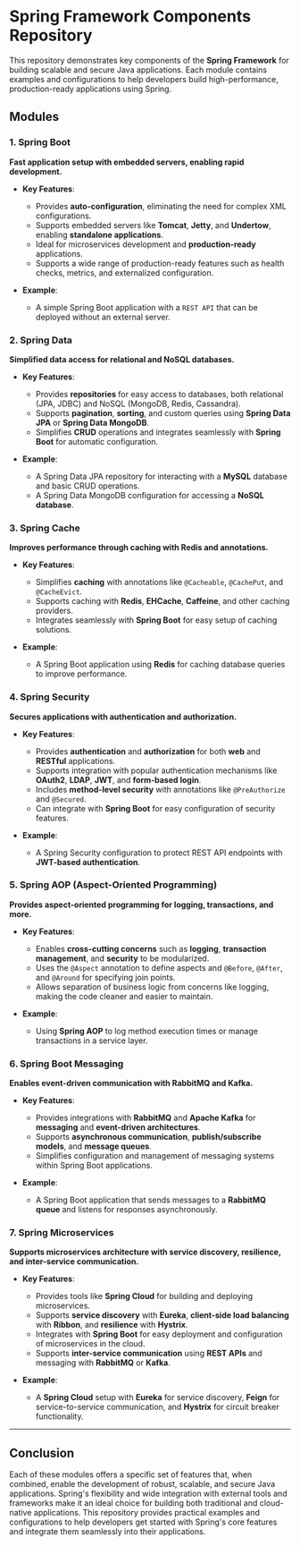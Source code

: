 # Spring Framework Components Repository

This repository demonstrates key components of the **Spring Framework** for building scalable and secure Java applications. Each module contains examples and configurations to help developers build high-performance, production-ready applications using Spring.

## Modules

### 1. **Spring Boot**
**Fast application setup with embedded servers, enabling rapid development.**

- **Key Features**:
  - Provides **auto-configuration**, eliminating the need for complex XML configurations.
  - Supports embedded servers like **Tomcat**, **Jetty**, and **Undertow**, enabling **standalone applications**.
  - Ideal for microservices development and **production-ready** applications.
  - Supports a wide range of production-ready features such as health checks, metrics, and externalized configuration.
  
- **Example**: 
  - A simple Spring Boot application with a `REST API` that can be deployed without an external server.

### 2. **Spring Data**
**Simplified data access for relational and NoSQL databases.**

- **Key Features**:
  - Provides **repositories** for easy access to databases, both relational (JPA, JDBC) and NoSQL (MongoDB, Redis, Cassandra).
  - Supports **pagination**, **sorting**, and custom queries using **Spring Data JPA** or **Spring Data MongoDB**.
  - Simplifies **CRUD** operations and integrates seamlessly with **Spring Boot** for automatic configuration.

- **Example**:
  - A Spring Data JPA repository for interacting with a **MySQL** database and basic CRUD operations.
  - A Spring Data MongoDB configuration for accessing a **NoSQL database**.

### 3. **Spring Cache**
**Improves performance through caching with Redis and annotations.**

- **Key Features**:
  - Simplifies **caching** with annotations like `@Cacheable`, `@CachePut`, and `@CacheEvict`.
  - Supports caching with **Redis**, **EHCache**, **Caffeine**, and other caching providers.
  - Integrates seamlessly with **Spring Boot** for easy setup of caching solutions.

- **Example**:
  - A Spring Boot application using **Redis** for caching database queries to improve performance.

### 4. **Spring Security**
**Secures applications with authentication and authorization.**

- **Key Features**:
  - Provides **authentication** and **authorization** for both **web** and **RESTful** applications.
  - Supports integration with popular authentication mechanisms like **OAuth2**, **LDAP**, **JWT**, and **form-based login**.
  - Includes **method-level security** with annotations like `@PreAuthorize` and `@Secured`.
  - Can integrate with **Spring Boot** for easy configuration of security features.

- **Example**:
  - A Spring Security configuration to protect REST API endpoints with **JWT-based authentication**.

### 5. **Spring AOP (Aspect-Oriented Programming)**
**Provides aspect-oriented programming for logging, transactions, and more.**

- **Key Features**:
  - Enables **cross-cutting concerns** such as **logging**, **transaction management**, and **security** to be modularized.
  - Uses the `@Aspect` annotation to define aspects and `@Before`, `@After`, and `@Around` for specifying join points.
  - Allows separation of business logic from concerns like logging, making the code cleaner and easier to maintain.

- **Example**:
  - Using **Spring AOP** to log method execution times or manage transactions in a service layer.

### 6. **Spring Boot Messaging**
**Enables event-driven communication with RabbitMQ and Kafka.**

- **Key Features**:
  - Provides integrations with **RabbitMQ** and **Apache Kafka** for **messaging** and **event-driven architectures**.
  - Supports **asynchronous communication**, **publish/subscribe models**, and **message queues**.
  - Simplifies configuration and management of messaging systems within Spring Boot applications.

- **Example**:
  - A Spring Boot application that sends messages to a **RabbitMQ queue** and listens for responses asynchronously.

### 7. **Spring Microservices**
**Supports microservices architecture with service discovery, resilience, and inter-service communication.**

- **Key Features**:
  - Provides tools like **Spring Cloud** for building and deploying microservices.
  - Supports **service discovery** with **Eureka**, **client-side load balancing** with **Ribbon**, and **resilience** with **Hystrix**.
  - Integrates with **Spring Boot** for easy deployment and configuration of microservices in the cloud.
  - Supports **inter-service communication** using **REST APIs** and messaging with **RabbitMQ** or **Kafka**.

- **Example**:
  - A **Spring Cloud** setup with **Eureka** for service discovery, **Feign** for service-to-service communication, and **Hystrix** for circuit breaker functionality.

---

## Conclusion

Each of these modules offers a specific set of features that, when combined, enable the development of robust, scalable, and secure Java applications. Spring's flexibility and wide integration with external tools and frameworks make it an ideal choice for building both traditional and cloud-native applications. This repository provides practical examples and configurations to help developers get started with Spring's core features and integrate them seamlessly into their applications.
